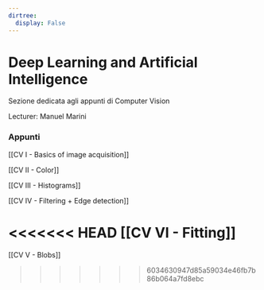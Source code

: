 ```yaml
---
dirtree:
  display: False
---
```


# Deep Learning and Artificial Intelligence

Sezione dedicata agli appunti di Computer Vision

Lecturer:  Manuel Marini

### Appunti

[[CV I - Basics of image acquisition]]

[[CV II - Color]]

[[CV III - Histograms]]

[[CV IV - Filtering + Edge detection]]

<<<<<<< HEAD
[[CV VI - Fitting]]
=======
[[CV V - Blobs]]
>>>>>>> 6034630947d85a59034e46fb7b86b064a7fd8ebc
